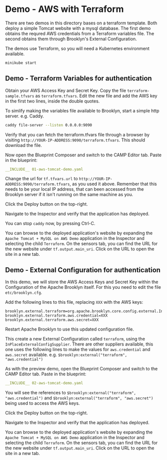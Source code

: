 # Demo - AWS with Terraform

There are two demos in this directory bases on a terraform template.
Both deploy a simple Tomcat website with a mysql database. The first
demo obtains the requred AWS credentials from a Terraform variables
file. The second obtains them through Brooklyn's External
Configuration.

The demos use Terraform, so you will need a Kubernetes environment
available.

```bash
minikube start
```

## Demo - Terraform Variables for authentication

Obtain your AWS Access Key and Secret Key. Copy the file
`terraform-sample.tfvars` as `terraform.tfvars`. Edit the new file and
add the AWS key in the first two lines, inside the double quotes.

To simlify making the variables file available to Brooklyn, start a
simple http server. e.g. Caddy.

```bash
caddy file-server --listen 0.0.0.0:9090
```

Verify that you can fetch the terraform.tfvars file through a browser
by visiting `http://YOUR-IP-ADDRESS:9090/terraform.tfvars`. This
should download the file.

Now open the Blueprint Composer and switch to the CAMP Editor tab.
Paste in the blueprint:

```yaml
__INCLUDE__ 01-aws-tomcat-demo.yaml
```

Change the url for `tf.tfvars.url` to
`http://YOUR-IP-ADDRESS:9090/terraform.tfvars`, as you used it above.
Remember that this needs to be your local IP address, that can been
accessed from the Brooklyn server if it isn't running on the same
machine as you.

Click the Deploy button on the top-right.

Navigate to the Inspector and verify that the application has
deployed.

You can stop `caddy` now, by pressing Ctrl-C.

You can browse to the deployed application's website by expanding the
`Apache Tomcat + MySQL on AWS Demo` application in the Inspector and
selecting the child `Terraform`. On the sensors tab, you can find the
URL for the new website under `tf.output.main_uri`. Click on the URL
to open the site in a new tab.

## Demo - External Configuration for authentication

In this demo, we will store the AWS Access Keys and Secret Key within
the Configuration of the Apache Brooklyn itself. For this you need to
edit the file `etc/brooklyn.cfg`.

Add the following lines to this file, replacing `XXX` with the AWS keys:

```
brooklyn.external.terraform=org.apache.brooklyn.core.config.external.InPlaceExternalConfigSupplier
brooklyn.external.terraform.aws.credential=XXX
brooklyn.external.terraform.aws.secret=XXX
```

Restart Apache Brooklyn to use this updated configuration file.

This create a new External Configuration called `terraform`, using the
`InPlaceExternalConfigSupplier`. There are other suppliers available,
this one uses the following lines to make the values for `aws.credential` and
`aws.secret` available. e.g. `$brooklyn:external("terraform",
"aws.credential")`

As with the preview demo, open the Blueprint Composer and switch to
the CAMP Editor tab. Paste in the blueprint:

```yaml
__INCLUDE__ 02-aws-tomcat-demo.yaml
```

You will see the references to `$brooklyn:external("terraform",
"aws.credential")` and `$brooklyn:external("terraform",
"aws.secret")` being used to access the AWS keys.

Click the Deploy button on the top-right.

Navigate to the Inspector and verify that the application has
deployed.

You can browse to the deployed application's website by expanding the
`Apache Tomcat + MySQL on AWS Demo` application in the Inspector and
selecting the child `Terraform`. On the sensors tab, you can find the
URL for the new website under `tf.output.main_uri`. Click on the URL
to open the site in a new tab.

